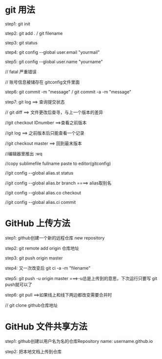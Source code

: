 # git 用法

step1: git init

step2: git add .  / git filename 

step3: git status

step4: git config --global user.email "yourmail"

step5: git config --global user.name "yourname"   

// fatal  严重错误

// 账号信息被储存在 gitconfig文件里面

step6: git commit -m "message"   / git commit -a -m "message"

step7: git log ==> 查询提交状态

// git diff ==> 文件更改后查寻，与上一个版本的差异

//git checkout IDnumber ==>查看之前版本

//git log ==> 之前版本后只能查看一个记录

//git checkout master ==> 回到最末版本

//编辑器里推出 :wq

//copy sublimefile fullname paste to editor(gitconfig)

//git config --global alias.st status

//git config --global alias.br branch      ====>  alias取别名

//git config --global alias.co checkout

//git config --global alias.ci commit





# GitHub 上传方法

step1: github创建一个新的远程仓库 new repository

step2: git remote add origin 仓库地址

step3: git push origin master

step4: 又一次改变后 git ci -a -m "filename"

step5: git push -u origin master ===>-u总是上传到的意思，下次运行只要写 git push就可以了 

step6: git pull ==>如果线上和线下两边都改变需要合并时

// git clone github仓库地址



# GitHub 文件共享方法

step1: github创建以用户名为名的仓库Repository name: username.github.io

step2: 把本地文档上传到仓库
